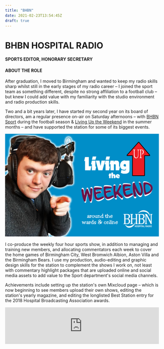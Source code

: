 ```yaml
---
title: "BHBN"
date: 2021-02-23T13:54:45Z
draft: true
---
```

<div id="workwrap" class="bhbn">
	    <div class="container">
			<div class="row">
				<div class="col-lg-6 col-lg-offset-3">
					<h1>BHBN HOSPITAL RADIO</h1>
					<h4>SPORTS EDITOR, HONORARY SECRETARY</h4>
				</div>
			</div><!--/row -->
	    </div> <!-- /container -->
	</div><!--/workwrap -->
	
<section id="works"></section>
<div class="container">
	<div class="row centered mt mb">
		<div class="col-lg-8 col-lg-offset-2">
			<h4>ABOUT THE ROLE</h4>
			<p>
				After graduation, I moved to Birmingham and wanted to keep my radio skills sharp whilst still in the early stages of my radio career – I joined the sport team as something different, despite no strong affiliation to a football club – but knew I could add value with my familiarity with the studio environment and radio production skills. 
			</p>
			<p>
				Two and a bit years later, I have started my second year on its board of directors, am a regular presence on-air on Saturday afternoons – with <a href="bhbn-sport.php">BHBN Sport</a> during the football season &amp; <a href="living-up-the-weekend.php">Living Up the Weekend</a> in the summer months – and have supported the station for some of its biggest events.
			</p>
		</div>
		<div class="col-lg-10 col-lg-offset-1 mt-half">
			<img class="img-responsive" src="img/portfolio/bhbn-feature.jpg">
		</div>
		<div class="col-lg-8 col-lg-offset-2 mt-half">
			<p>
				I co-produce the weekly four hour sports show, in addition to managing and training new members, and allocating commentators each week to cover the home games of Birmingham City, West Bromwich Albion, Aston Villa and the Birmingham Bears. I use my production, audio-editing and graphic design skills for the station to complement the shows I work on, not least with commentary highlight packages that are uploaded online and social media assets to add value to the Sport department's social media channels.
			</p>
			<p>
				Achievements include setting up the station's own Mixcloud page – which is now beginning to see members upload their own shows, editing the station's yearly magazine, and editing the longlisted Best Station entry for the 2018 Hospital Broadcasting Association awards.
			</p>
			<p>
				<iframe width="100%" height="120" src="https://www.mixcloud.com/widget/iframe/?hide_cover=1&light=1&feed=%2FBHBNRadio%2Fa-year-in-the-life-of-bhbn-hospital-radio-2017%2F" frameborder="0" ></iframe>
			</p>
		</div>
	</div><!--/row -->
</div><!--/container -->